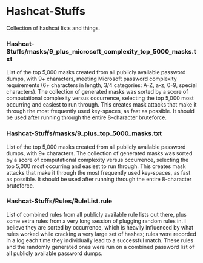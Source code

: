 # Hashcat-Stuffs
Collection of hashcat lists and things.

### Hashcat-Stuffs/masks/9_plus_microsoft_complexity_top_5000_masks.txt
List of the top 5,000 masks created from all publicly available password dumps, with 9+ characters, meeting Microsoft password complexity requirements (6+ characters in length, 3/4 categories: A-Z, a-z, 0-9, special characters). The collection of generated masks was sorted by a score of computational complexity versus occurrence, selecting the top 5,000 most occurring and easiest to run through. This creates mask attacks that make it through the most frequently used key-spaces, as fast as possible. It should be used after running through the entire 8-character bruteforce.

### Hashcat-Stuffs/masks/9_plus_top_5000_masks.txt
List of the top 5,000 masks created from all publicly available password dumps, with 9+ characters. The collection of generated masks was sorted by a score of computational complexity versus occurrence, selecting the top 5,000 most occurring and easiest to run through. This creates mask attacks that make it through the most frequently used key-spaces, as fast as possible. It should be used after running through the entire 8-character bruteforce.

### Hashcat-Stuffs/Rules/RuleList.rule
List of combined rules from all publicly available rule lists out there, plus some extra rules from a very long session of plugging random rules in. I believe they are sorted by occurrence, which is heavily influenced by what rules worked while cracking a very large set of hashes; rules were recorded in a log each time they individually lead to a successful match. These rules and the randomly generated ones were run on a combined password list of all publicly available password dumps.
